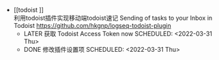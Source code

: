 - [[todoist ]]  
  利用todoist插件实现移动端todoist速记 Sending of tasks to your Inbox in Todoist https://github.com/hkgnp/logseq-todoist-plugin
	- LATER 获取 Todoist Access Token now 
	  SCHEDULED: <2022-03-31 Thu>
	- DONE  修改插件设置项 
	  SCHEDULED: <2022-03-31 Thu>